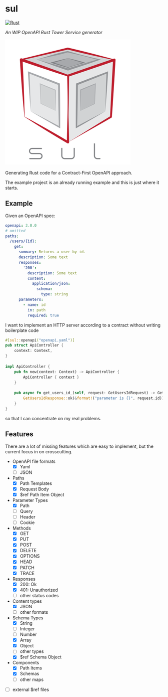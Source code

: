 # sul

[![Rust](https://github.com/DaAitch/sul/actions/workflows/rust.yml/badge.svg)](https://github.com/DaAitch/sul/actions/workflows/rust.yml)

*An WIP OpenAPI Rust Tower Service generator*

<img src="sul-logo.svg" width="400"/> 

Generating Rust code for a Contract-First OpenAPI approach.

The example project is an already running example and this is just where it starts.

## Example

Given an OpenAPI spec:

```yaml
openapi: 3.0.0
# omitted
paths:
  /users/{id}:
    get:
      summary: Returns a user by id.
      description: Some text
      responses:
        '200':
          description: Some text
          content:
            application/json:
              schema:
                type: string
      parameters:
        - name: id
          in: path
          required: true
```

I want to implement an HTTP server according to a contract without writing boilerplate code 

```rust
#[sul::openapi("openapi.yaml")]
pub struct ApiController {
    context: Context,
}

impl ApiController {
    pub fn new(context: Context) -> ApiController {
        ApiController { context }
    }

    pub async fn get_users_id_(self, request: GetUsersIdRequest) -> GetUsersIdResponse {
        GetUsersIdResponse::ok(&format!("parameter is {}", request.id))
    }
}
```

so that I can concentrate on my real problems.

## Features

There are a lot of missing features which are easy to implement, but the current focus in on crosscutting.

- OpenAPI file formats
  - [x] Yaml
  - [ ] JSON
- Paths
  - [x] Path Templates
  - [x] Request Body
  - [x] $ref Path Item Object
- Parameter Types
  - [x] Path
  - [ ] Query
  - [ ] Header
  - [ ] Cookie
- Methods
  - [x] GET
  - [x] PUT
  - [x] POST
  - [x] DELETE
  - [x] OPTIONS
  - [x] HEAD
  - [x] PATCH
  - [x] TRACE
- Responses
  - [x] 200: Ok
  - [x] 401: Unauthorized
  - [ ] other status codes
- Content types
  - [x] JSON
  - [ ] other formats
- Schema Types
  - [x] String
  - [ ] Integer
  - [ ] Number
  - [x] Array
  - [x] Object
  - [ ] other types
  - [x] $ref Schema Object
- Components
  - [x] Path Items
  - [x] Schemas
  - [ ] other maps
- [ ] external $ref files

